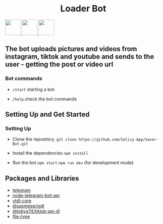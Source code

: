<h1 align="center">Loader Bot</h1

<p align="center">
  <a href="https://www.tiktok.com/">
    <img width="50" src="https://www.svgrepo.com/show/452114/tiktok.svg"/>
  </a>
  <a href="https://www.instagram.com/">
    <img width="50" src="https://www.svgrepo.com/show/452229/instagram-1.svg" />
  </a>
  <a href="https://www.youtube.com/">
    <img width="50" src="https://www.svgrepo.com/show/475700/youtube-color.svg" />
  </a>
</p>


## The bot uploads pictures and videos from instagram, tiktok and youtube and sends to the user - getting the post or video url

### Bot commands

- `/start` starting a bot.

- `/help` check the bot commands

## Setting Up and Get Started

### Setting Up

- Clone the repository.
  `git clone https://github.com/Solicy-App/Saver-Bot.git`

- Install the dependencies
  `npm install`

- Run the bot
  `npm start`
  `npm run dev` (for development mode)

## Packages and Libraries

- [telegram](https://www.npmjs.com/package/telegram)
- [node-telegram-bot-api](https://www.npmjs.com/package/node-telegram-bot-api)
- [ytdl-core](https://www.npmjs.com/package/ytdl-core)
- [@sasmeee/igdl](https://www.npmjs.com/package/@sasmeee/igdl)
- [@tobyg74/tiktok-api-dl](@tobyg74/tiktok-api-dl)
- [file-type](https://www.npmjs.com/package/file-type)

